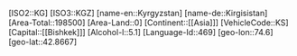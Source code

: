 ﻿---
location: [42.8667,74.6]
type: Country
tags:
- geo/Country

SpocWebEntityId: 26935
isDeleted: false
confidential: public

---
[ISO2::KG]
[ISO3::KGZ]
[name-en::Kyrgyzstan]
[name-de::Kirgisistan]
[Area-Total::198500]
[Area-Land::0]
[Continent::[[Asia]]]
[VehicleCode::KS]
[Capital::[[Bishkek]]]
[Alcohol-l::5.1]
[Language-Id::469]
[geo-lon::74.6]
[geo-lat::42.8667]

